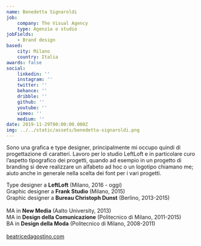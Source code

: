 ```yaml
---
name: Benedetta Signaroldi
job:
    company: The Visual Agency
    type: Agenzia o studio
jobFields:
    - Brand design
based:
    city: Milano
    country: Italia
awards: false
social:
    linkedin: ''
    instagram: ''
    twitter: ''
    behance: ''
    dribble: ''
    github: ''
    youtube: ''
    vimeo: ''
    medium: ''
date: 2019-11-29T00:00:00.000Z
img: ../../static/assets/benedetta-signaroldi.png
---
```


Sono una grafica e type designer, principalmente mi occupo quindi di
progettazione di caratteri. Lavoro per lo studio LeftLoft e in
particolare curo l’aspetto tipografico dei progetti, quando ad
esempio in un progetto di branding si deve realizzare un alfabeto ad
hoc o un logotipo chiamano me; aiuto anche in generale nella scelta
dei font per i vari progetti.

Type designer a **LeftLoft** (Milano, 2016 - oggi)\
Graphic designer a **Frank Studio** (Milano, 2015)\
Graphic designer a **Bureau Christoph Dunst** (Berlino, 2013-2015)<br/><br/>
MA in **New Media** (Aalto University, 2013)\
MA in **Design della Comunicazione** (Politecnico di Milano, 2011-2015)\
BA in **Design della Moda** (Politecnico di Milano, 2008-2011)<br/><br/>
[beatricedagostino.com](http://beatricedagostino.com/)
